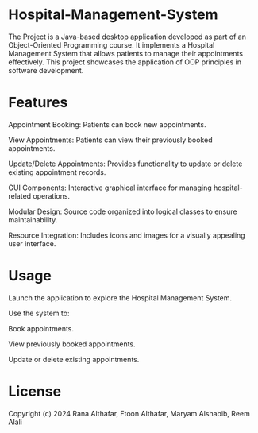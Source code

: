 # Hospital-Management-System
The Project is a Java-based desktop application developed as part of an Object-Oriented Programming course. It implements a Hospital Management System that allows patients to manage their appointments effectively. This project showcases the application of OOP principles in software development.

# Features

Appointment Booking: Patients can book new appointments.

View Appointments: Patients can view their previously booked appointments.

Update/Delete Appointments: Provides functionality to update or delete existing appointment records.

GUI Components: Interactive graphical interface for managing hospital-related operations.

Modular Design: Source code organized into logical classes to ensure maintainability.

Resource Integration: Includes icons and images for a visually appealing user interface.

# Usage

Launch the application to explore the Hospital Management System.

Use the system to:

Book appointments.

View previously booked appointments.

Update or delete existing appointments.

# License
Copyright (c) 2024 Rana Althafar, Ftoon Althafar, Maryam Alshabib, Reem Alali
